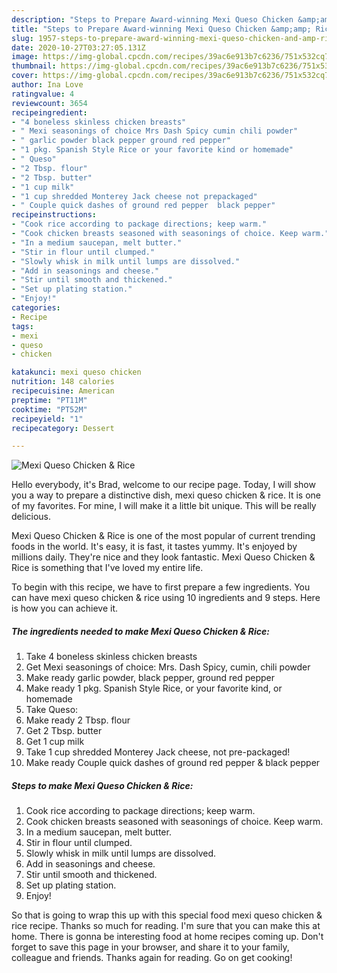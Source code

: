 ```yaml
---
description: "Steps to Prepare Award-winning Mexi Queso Chicken &amp;amp; Rice"
title: "Steps to Prepare Award-winning Mexi Queso Chicken &amp;amp; Rice"
slug: 1957-steps-to-prepare-award-winning-mexi-queso-chicken-and-amp-rice
date: 2020-10-27T03:27:05.131Z
image: https://img-global.cpcdn.com/recipes/39ac6e913b7c6236/751x532cq70/mexi-queso-chicken-rice-recipe-main-photo.jpg
thumbnail: https://img-global.cpcdn.com/recipes/39ac6e913b7c6236/751x532cq70/mexi-queso-chicken-rice-recipe-main-photo.jpg
cover: https://img-global.cpcdn.com/recipes/39ac6e913b7c6236/751x532cq70/mexi-queso-chicken-rice-recipe-main-photo.jpg
author: Ina Love
ratingvalue: 4
reviewcount: 3654
recipeingredient:
- "4 boneless skinless chicken breasts"
- " Mexi seasonings of choice Mrs Dash Spicy cumin chili powder"
- " garlic powder black pepper ground red pepper"
- "1 pkg. Spanish Style Rice or your favorite kind or homemade"
- " Queso"
- "2 Tbsp. flour"
- "2 Tbsp. butter"
- "1 cup milk"
- "1 cup shredded Monterey Jack cheese not prepackaged"
- " Couple quick dashes of ground red pepper  black pepper"
recipeinstructions:
- "Cook rice according to package directions; keep warm."
- "Cook chicken breasts seasoned with seasonings of choice. Keep warm."
- "In a medium saucepan, melt butter."
- "Stir in flour until clumped."
- "Slowly whisk in milk until lumps are dissolved."
- "Add in seasonings and cheese."
- "Stir until smooth and thickened."
- "Set up plating station."
- "Enjoy!"
categories:
- Recipe
tags:
- mexi
- queso
- chicken

katakunci: mexi queso chicken 
nutrition: 148 calories
recipecuisine: American
preptime: "PT11M"
cooktime: "PT52M"
recipeyield: "1"
recipecategory: Dessert

---
```



![Mexi Queso Chicken &amp; Rice](https://img-global.cpcdn.com/recipes/39ac6e913b7c6236/751x532cq70/mexi-queso-chicken-rice-recipe-main-photo.jpg)

Hello everybody, it's Brad, welcome to our recipe page. Today, I will show you a way to prepare a distinctive dish, mexi queso chicken &amp; rice. It is one of my favorites. For mine, I will make it a little bit unique. This will be really delicious.

Mexi Queso Chicken &amp; Rice is one of the most popular of current trending foods in the world. It's easy, it is fast, it tastes yummy. It's enjoyed by millions daily. They're nice and they look fantastic. Mexi Queso Chicken &amp; Rice is something that I've loved my entire life.




To begin with this recipe, we have to first prepare a few ingredients. You can have mexi queso chicken &amp; rice using 10 ingredients and 9 steps. Here is how you can achieve it.

<!--inarticleads1-->

##### The ingredients needed to make Mexi Queso Chicken &amp; Rice:

1. Take 4 boneless skinless chicken breasts
1. Get  Mexi seasonings of choice: Mrs. Dash Spicy, cumin, chili powder
1. Make ready  garlic powder, black pepper, ground red pepper
1. Make ready 1 pkg. Spanish Style Rice, or your favorite kind, or homemade
1. Take  Queso:
1. Make ready 2 Tbsp. flour
1. Get 2 Tbsp. butter
1. Get 1 cup milk
1. Take 1 cup shredded Monterey Jack cheese, not pre-packaged!
1. Make ready  Couple quick dashes of ground red pepper &amp; black pepper




<!--inarticleads2-->

##### Steps to make Mexi Queso Chicken &amp; Rice:

1. Cook rice according to package directions; keep warm.
1. Cook chicken breasts seasoned with seasonings of choice. Keep warm.
1. In a medium saucepan, melt butter.
1. Stir in flour until clumped.
1. Slowly whisk in milk until lumps are dissolved.
1. Add in seasonings and cheese.
1. Stir until smooth and thickened.
1. Set up plating station.
1. Enjoy!




So that is going to wrap this up with this special food mexi queso chicken &amp; rice recipe. Thanks so much for reading. I'm sure that you can make this at home. There is gonna be interesting food at home recipes coming up. Don't forget to save this page in your browser, and share it to your family, colleague and friends. Thanks again for reading. Go on get cooking!
